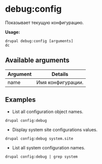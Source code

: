 # debug:config
Показывает текущую конфигурацию.

**Usage:**
```
drupal debug:config [arguments]
dc
```

## Available arguments
Argument | Details
---------|-------------
name | Имя конфигурации.

## Examples
* List all configuration object names.
```
drupal config:debug
```
* Display system site configurations values.
```
drupal config:debug system.site
```
* List all system configuration names.
```
drupal config:debug | grep system
```
